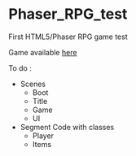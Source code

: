 # Phaser_RPG_test
 First HTML5/Phaser RPG game test
 
 Game available [here][1]

To do :
* Scenes
    * Boot
    * Title
    * Game
    * UI
* Segment Code with classes
    * Player
    * Items
    
[1]: http://www.phaser-rpg-test.com/
